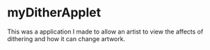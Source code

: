 # myDitherApplet
This was a application I made to allow an artist to view the affects of dithering and how it can change artwork. 
